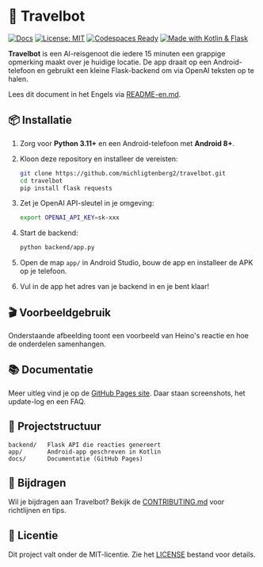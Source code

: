 # 🚗 Travelbot

[![Docs](https://github.com/michligtenberg2/travelbot/actions/workflows/update-pages.yml/badge.svg)](https://github.com/michligtenberg2/travelbot/actions/workflows/update-pages.yml)
[![License: MIT](https://img.shields.io/badge/License-MIT-green.svg)](LICENSE)
[![Codespaces Ready](https://github.com/codespaces/badge.svg)](https://github.com/codespaces)
[![Made with Kotlin & Flask](https://img.shields.io/badge/Made%20with-Kotlin%20%26%20Flask-blue)](#)

**Travelbot** is een AI-reisgenoot die iedere 15 minuten een grappige opmerking maakt over je huidige locatie. De app draait op een Android-telefoon en gebruikt een kleine Flask-backend om via OpenAI teksten op te halen.

Lees dit document in het Engels via [README-en.md](README-en.md).

## 📦 Installatie

1. Zorg voor **Python 3.11+** en een Android-telefoon met **Android 8+**.
2. Kloon deze repository en installeer de vereisten:

   ```bash
   git clone https://github.com/michligtenberg2/travelbot.git
   cd travelbot
   pip install flask requests
   ```

3. Zet je OpenAI API-sleutel in je omgeving:

   ```bash
   export OPENAI_API_KEY=sk-xxx
   ```

4. Start de backend:

   ```bash
   python backend/app.py
   ```

5. Open de map `app/` in Android Studio, bouw de app en installeer de APK op je telefoon.
6. Vul in de app het adres van je backend in en je bent klaar!

## 🎬 Voorbeeldgebruik

Onderstaande afbeelding toont een voorbeeld van Heino's reactie en hoe de onderdelen samenhangen.



## 📚 Documentatie

Meer uitleg vind je op de [GitHub Pages site](https://michligtenberg2.github.io/travelbot/). Daar staan screenshots, het update-log en een FAQ.

## 📂 Projectstructuur

```
backend/   Flask API die reacties genereert
app/       Android-app geschreven in Kotlin
docs/      Documentatie (GitHub Pages)
```

## 🤝 Bijdragen

Wil je bijdragen aan Travelbot? Bekijk de [CONTRIBUTING.md](CONTRIBUTING.md) voor richtlijnen en tips.

## 📄 Licentie

Dit project valt onder de MIT-licentie. Zie het [LICENSE](LICENSE) bestand voor details.
